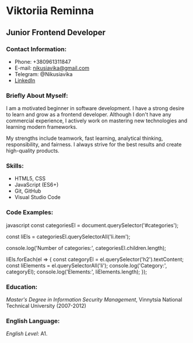 # Viktoriia Reminna

## Junior Frontend Developer

### Contact Information:

- Phone: +380961311847
- E-mail: nikusiavika@gmail.com
- Telegram: @Nikusiavika
- [LinkedIn](https://www.linkedin.com/in/viktoria-reminna-870b51264)

### Briefly About Myself:

I am a motivated beginner in software development. I have a strong desire to
learn and grow as a frontend developer. Although I don't have any commercial
experience, I actively work on mastering new technologies and learning modern
frameworks.

My strengths include teamwork, fast learning, analytical thinking,
responsibility, and fairness. I always strive for the best results and create
high-quality products.

### Skills:

- HTML5, CSS
- JavaScript (ES6+)
- Git, GitHub
- Visual Studio Code

### Code Examples:

javascript const categoriesEl = document.querySelector('#categories');

const liEls = categoriesEl.querySelectorAll('li.item');

console.log('Number of categories:', categoriesEl.children.length);

liEls.forEach(el => { const categoryEl = el.querySelector('h2').textContent;
const liElements = el.querySelectorAll('li'); console.log('Category:',
categoryEl); console.log('Elements:', liElements.length); });

### Education:

_Master's Degree in Information Security Management_, Vinnytsia National
Technical University (2007-2012)

### English Language:

_English Level_: A1.
